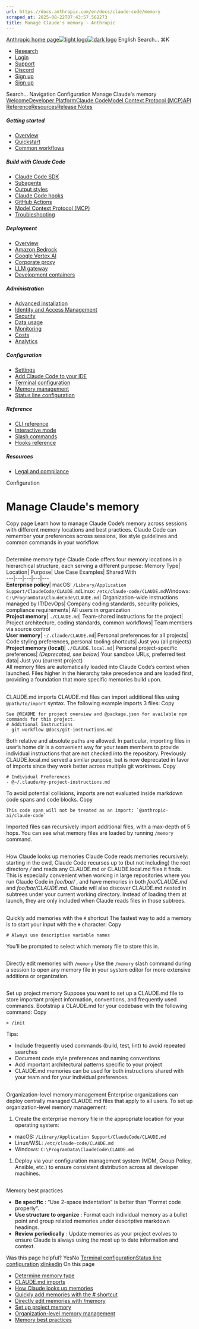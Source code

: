 ```yaml
---
url: https://docs.anthropic.com/en/docs/claude-code/memory
scraped_at: 2025-08-22T07:43:57.562273
title: Manage Claude's memory - Anthropic
---
```


[Anthropic home page![light logo](https://mintlify.s3.us-west-1.amazonaws.com/anthropic/logo/light.svg)![dark logo](https://mintlify.s3.us-west-1.amazonaws.com/anthropic/logo/dark.svg)](https://docs.anthropic.com/)
English
Search...
⌘K
  * [Research](https://www.anthropic.com/research)
  * [Login](https://console.anthropic.com/login)
  * [Support](https://support.anthropic.com/)
  * [Discord](https://www.anthropic.com/discord)
  * [Sign up](https://console.anthropic.com/login)
  * [Sign up](https://console.anthropic.com/login)


Search...
Navigation
Configuration
Manage Claude's memory
[Welcome](https://docs.anthropic.com/en/home)[Developer Platform](https://docs.anthropic.com/en/docs/intro)[Claude Code](https://docs.anthropic.com/en/docs/claude-code/overview)[Model Context Protocol (MCP)](https://docs.anthropic.com/en/docs/mcp)[API Reference](https://docs.anthropic.com/en/api/messages)[Resources](https://docs.anthropic.com/en/resources/overview)[Release Notes](https://docs.anthropic.com/en/release-notes/overview)
##### Getting started
  * [Overview](https://docs.anthropic.com/en/docs/claude-code/overview)
  * [Quickstart](https://docs.anthropic.com/en/docs/claude-code/quickstart)
  * [Common workflows](https://docs.anthropic.com/en/docs/claude-code/common-workflows)


##### Build with Claude Code
  * [Claude Code SDK](https://docs.anthropic.com/en/docs/claude-code/sdk)
  * [Subagents](https://docs.anthropic.com/en/docs/claude-code/sub-agents)
  * [Output styles](https://docs.anthropic.com/en/docs/claude-code/output-styles)
  * [Claude Code hooks](https://docs.anthropic.com/en/docs/claude-code/hooks-guide)
  * [GitHub Actions](https://docs.anthropic.com/en/docs/claude-code/github-actions)
  * [Model Context Protocol (MCP)](https://docs.anthropic.com/en/docs/claude-code/mcp)
  * [Troubleshooting](https://docs.anthropic.com/en/docs/claude-code/troubleshooting)


##### Deployment
  * [Overview](https://docs.anthropic.com/en/docs/claude-code/third-party-integrations)
  * [Amazon Bedrock](https://docs.anthropic.com/en/docs/claude-code/amazon-bedrock)
  * [Google Vertex AI](https://docs.anthropic.com/en/docs/claude-code/google-vertex-ai)
  * [Corporate proxy](https://docs.anthropic.com/en/docs/claude-code/corporate-proxy)
  * [LLM gateway](https://docs.anthropic.com/en/docs/claude-code/llm-gateway)
  * [Development containers](https://docs.anthropic.com/en/docs/claude-code/devcontainer)


##### Administration
  * [Advanced installation](https://docs.anthropic.com/en/docs/claude-code/setup)
  * [Identity and Access Management](https://docs.anthropic.com/en/docs/claude-code/iam)
  * [Security](https://docs.anthropic.com/en/docs/claude-code/security)
  * [Data usage](https://docs.anthropic.com/en/docs/claude-code/data-usage)
  * [Monitoring](https://docs.anthropic.com/en/docs/claude-code/monitoring-usage)
  * [Costs](https://docs.anthropic.com/en/docs/claude-code/costs)
  * [Analytics](https://docs.anthropic.com/en/docs/claude-code/analytics)


##### Configuration
  * [Settings](https://docs.anthropic.com/en/docs/claude-code/settings)
  * [Add Claude Code to your IDE](https://docs.anthropic.com/en/docs/claude-code/ide-integrations)
  * [Terminal configuration](https://docs.anthropic.com/en/docs/claude-code/terminal-config)
  * [Memory management](https://docs.anthropic.com/en/docs/claude-code/memory)
  * [Status line configuration](https://docs.anthropic.com/en/docs/claude-code/statusline)


##### Reference
  * [CLI reference](https://docs.anthropic.com/en/docs/claude-code/cli-reference)
  * [Interactive mode](https://docs.anthropic.com/en/docs/claude-code/interactive-mode)
  * [Slash commands](https://docs.anthropic.com/en/docs/claude-code/slash-commands)
  * [Hooks reference](https://docs.anthropic.com/en/docs/claude-code/hooks)


##### Resources
  * [Legal and compliance](https://docs.anthropic.com/en/docs/claude-code/legal-and-compliance)


Configuration
# Manage Claude's memory
Copy page
Learn how to manage Claude Code’s memory across sessions with different memory locations and best practices.
Claude Code can remember your preferences across sessions, like style guidelines and common commands in your workflow.
## 
[​](https://docs.anthropic.com/en/docs/claude-code/memory#determine-memory-type)
Determine memory type
Claude Code offers four memory locations in a hierarchical structure, each serving a different purpose:
Memory Type| Location| Purpose| Use Case Examples| Shared With  
---|---|---|---|---  
**Enterprise policy**|  macOS: `/Library/Application Support/ClaudeCode/CLAUDE.md`Linux: `/etc/claude-code/CLAUDE.md`Windows: `C:\ProgramData\ClaudeCode\CLAUDE.md`| Organization-wide instructions managed by IT/DevOps| Company coding standards, security policies, compliance requirements| All users in organization  
**Project memory**| `./CLAUDE.md`|  Team-shared instructions for the project| Project architecture, coding standards, common workflows| Team members via source control  
**User memory**| `~/.claude/CLAUDE.md`|  Personal preferences for all projects| Code styling preferences, personal tooling shortcuts| Just you (all projects)  
**Project memory (local)**| `./CLAUDE.local.md`|  Personal project-specific preferences|  _(Deprecated, see below)_ Your sandbox URLs, preferred test data| Just you (current project)  
All memory files are automatically loaded into Claude Code’s context when launched. Files higher in the hierarchy take precedence and are loaded first, providing a foundation that more specific memories build upon.
## 
[​](https://docs.anthropic.com/en/docs/claude-code/memory#claude-md-imports)
CLAUDE.md imports
CLAUDE.md files can import additional files using `@path/to/import` syntax. The following example imports 3 files:
Copy
```
See @README for project overview and @package.json for available npm commands for this project.
# Additional Instructions
- git workflow @docs/git-instructions.md

```

Both relative and absolute paths are allowed. In particular, importing files in user’s home dir is a convenient way for your team members to provide individual instructions that are not checked into the repository. Previously CLAUDE.local.md served a similar purpose, but is now deprecated in favor of imports since they work better across multiple git worktrees.
Copy
```
# Individual Preferences
- @~/.claude/my-project-instructions.md

```

To avoid potential collisions, imports are not evaluated inside markdown code spans and code blocks.
Copy
```
This code span will not be treated as an import: `@anthropic-ai/claude-code`

```

Imported files can recursively import additional files, with a max-depth of 5 hops. You can see what memory files are loaded by running `/memory` command.
## 
[​](https://docs.anthropic.com/en/docs/claude-code/memory#how-claude-looks-up-memories)
How Claude looks up memories
Claude Code reads memories recursively: starting in the cwd, Claude Code recurses up to (but not including) the root directory _/_ and reads any CLAUDE.md or CLAUDE.local.md files it finds. This is especially convenient when working in large repositories where you run Claude Code in _foo/bar/_ , and have memories in both _foo/CLAUDE.md_ and _foo/bar/CLAUDE.md_.
Claude will also discover CLAUDE.md nested in subtrees under your current working directory. Instead of loading them at launch, they are only included when Claude reads files in those subtrees.
## 
[​](https://docs.anthropic.com/en/docs/claude-code/memory#quickly-add-memories-with-the-%23-shortcut)
Quickly add memories with the `#` shortcut
The fastest way to add a memory is to start your input with the `#` character:
Copy
```
# Always use descriptive variable names

```

You’ll be prompted to select which memory file to store this in.
## 
[​](https://docs.anthropic.com/en/docs/claude-code/memory#directly-edit-memories-with-%2Fmemory)
Directly edit memories with `/memory`
Use the `/memory` slash command during a session to open any memory file in your system editor for more extensive additions or organization.
## 
[​](https://docs.anthropic.com/en/docs/claude-code/memory#set-up-project-memory)
Set up project memory
Suppose you want to set up a CLAUDE.md file to store important project information, conventions, and frequently used commands.
Bootstrap a CLAUDE.md for your codebase with the following command:
Copy
```
> /init 

```

Tips:
  * Include frequently used commands (build, test, lint) to avoid repeated searches
  * Document code style preferences and naming conventions
  * Add important architectural patterns specific to your project
  * CLAUDE.md memories can be used for both instructions shared with your team and for your individual preferences.


## 
[​](https://docs.anthropic.com/en/docs/claude-code/memory#organization-level-memory-management)
Organization-level memory management
Enterprise organizations can deploy centrally managed CLAUDE.md files that apply to all users.
To set up organization-level memory management:
  1. Create the enterprise memory file in the appropriate location for your operating system:


  * macOS: `/Library/Application Support/ClaudeCode/CLAUDE.md`
  * Linux/WSL: `/etc/claude-code/CLAUDE.md`
  * Windows: `C:\ProgramData\ClaudeCode\CLAUDE.md`


  1. Deploy via your configuration management system (MDM, Group Policy, Ansible, etc.) to ensure consistent distribution across all developer machines.


## 
[​](https://docs.anthropic.com/en/docs/claude-code/memory#memory-best-practices)
Memory best practices
  * **Be specific** : “Use 2-space indentation” is better than “Format code properly”.
  * **Use structure to organize** : Format each individual memory as a bullet point and group related memories under descriptive markdown headings.
  * **Review periodically** : Update memories as your project evolves to ensure Claude is always using the most up to date information and context.


Was this page helpful?
YesNo
[Terminal configuration](https://docs.anthropic.com/en/docs/claude-code/terminal-config)[Status line configuration](https://docs.anthropic.com/en/docs/claude-code/statusline)
[x](https://x.com/AnthropicAI)[linkedin](https://www.linkedin.com/company/anthropicresearch)
On this page
  * [Determine memory type](https://docs.anthropic.com/en/docs/claude-code/memory#determine-memory-type)
  * [CLAUDE.md imports](https://docs.anthropic.com/en/docs/claude-code/memory#claude-md-imports)
  * [How Claude looks up memories](https://docs.anthropic.com/en/docs/claude-code/memory#how-claude-looks-up-memories)
  * [Quickly add memories with the # shortcut](https://docs.anthropic.com/en/docs/claude-code/memory#quickly-add-memories-with-the-%23-shortcut)
  * [Directly edit memories with /memory](https://docs.anthropic.com/en/docs/claude-code/memory#directly-edit-memories-with-%2Fmemory)
  * [Set up project memory](https://docs.anthropic.com/en/docs/claude-code/memory#set-up-project-memory)
  * [Organization-level memory management](https://docs.anthropic.com/en/docs/claude-code/memory#organization-level-memory-management)
  * [Memory best practices](https://docs.anthropic.com/en/docs/claude-code/memory#memory-best-practices)



